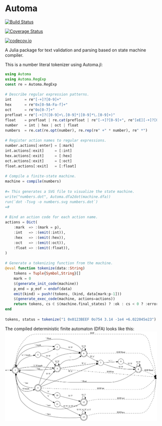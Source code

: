 # Automa

[![Build Status](https://travis-ci.org/BioJulia/Automa.jl.svg?branch=master)](https://travis-ci.org/BioJulia/Automa.jl)

[![Coverage Status](https://coveralls.io/repos/BioJulia/Automa.jl/badge.svg?branch=master&service=github)](https://coveralls.io/github/BioJulia/Automa.jl?branch=master)

[![codecov.io](http://codecov.io/github/BioJulia/Automa.jl/coverage.svg?branch=master)](http://codecov.io/github/BioJulia/Automa.jl?branch=master)

A Julia package for text validation and parsing based on state machine compiler.

This is a number literal tokenizer using Automa.jl:
```julia
using Automa
using Automa.RegExp
const re = Automa.RegExp

# Describe regular expression patterns.
int      = re"[-+]?[0-9]+"
hex      = re"0x[0-9A-Fa-f]+"
oct      = re"0o[0-7]+"
prefloat = re"[-+]?([0-9]+\.[0-9]*|[0-9]*\.[0-9]+)"
float    = prefloat | re.cat(prefloat | re"[-+]?[0-9]+", re"[eE][-+]?[0-9]+")
number   = int | hex | oct | float
numbers  = re.cat(re.opt(number), re.rep(re" +" * number), re" *")

# Register action names to regular expressions.
number.actions[:enter] = [:mark]
int.actions[:exit]     = [:int]
hex.actions[:exit]     = [:hex]
oct.actions[:exit]     = [:oct]
float.actions[:exit]   = [:float]

# Compile a finite-state machine.
machine = compile(numbers)

#= This generates a SVG file to visualize the state machine.
write("numbers.dot", Automa.dfa2dot(machine.dfa))
run(`dot -Tsvg -o numbers.svg numbers.dot`)
=#

# Bind an action code for each action name.
actions = Dict(
    :mark  => :(mark = p),
    :int   => :(emit(:int)),
    :hex   => :(emit(:hex)),
    :oct   => :(emit(:oct)),
    :float => :(emit(:float)),
)

# Generate a tokenizing function from the machine.
@eval function tokenize(data::String)
    tokens = Tuple{Symbol,String}[]
    mark = 0
    $(generate_init_code(machine))
    p_end = p_eof = endof(data)
    emit(kind) = push!(tokens, (kind, data[mark:p-1]))
    $(generate_exec_code(machine, actions=actions))
    return tokens, cs ∈ $(machine.final_states) ? :ok : cs < 0 ? :error : :incomplete
end

tokens, status = tokenize("1 0x0123BEEF 0o754 3.14 -1e4 +6.022045e23")
```

The compiled deterministic finite automaton (DFA) looks like this:
![DFA](/docs/figure/numbers.png)
